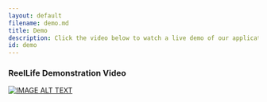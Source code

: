 ```yaml
---
layout: default
filename: demo.md
title: Demo
description: Click the video below to watch a live demo of our application.
id: demo
---
```


### ReelLife Demonstration Video
[![IMAGE ALT TEXT](http://img.youtube.com/vi/sGL8Wryy8g4/0.jpg)](http://www.youtube.com/watch?v=sGL8Wryy8g4 "ReelLife")